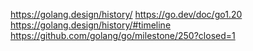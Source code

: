 https://golang.design/history/
https://go.dev/doc/go1.20
https://golang.design/history/#timeline
https://github.com/golang/go/milestone/250?closed=1
